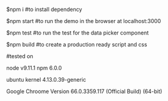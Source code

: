 

$npm i      #to install dependency

$npm start  #to run the demo in the browser at localhost:3000

$npm test  #to run the test for the data picker component

$npm build  #to create a production ready script and css



#tested on 

node v9.11.1
npm 6.0.0

ubuntu kernel 4.13.0.39-generic

Google Chroome Version 66.0.3359.117 (Official Build) (64-bit)

